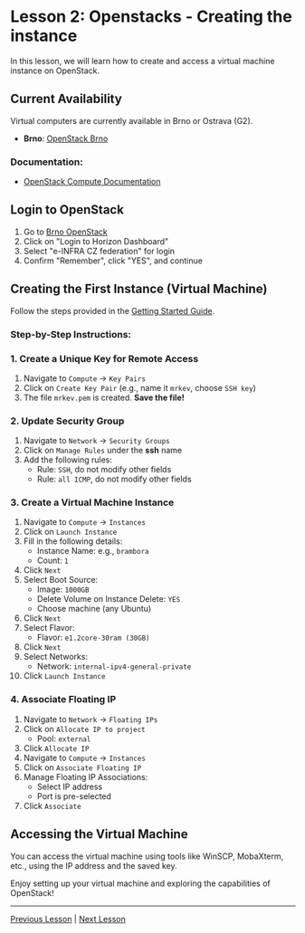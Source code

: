 # Lesson 2: Openstacks - Creating the instance

In this lesson, we will learn how to create and access a virtual machine instance on OpenStack.

## Current Availability
Virtual computers are currently available in Brno or Ostrava (G2).

- **Brno**: [OpenStack Brno](https://brno.openstack.cloud.e-infra.cz/)

### Documentation:
- [OpenStack Compute Documentation](https://docs.e-infra.cz/compute/openstack/)

## Login to OpenStack

1. Go to [Brno OpenStack](https://brno.openstack.cloud.e-infra.cz/)
2. Click on "Login to Horizon Dashboard"
3. Select "e-INFRA CZ federation" for login
4. Confirm "Remember", click "YES", and continue

## Creating the First Instance (Virtual Machine)

Follow the steps provided in the [Getting Started Guide](https://docs.e-infra.cz/compute/openstack/getting-started/creating-first-infrastructure/).

### Step-by-Step Instructions:

### 1. Create a Unique Key for Remote Access
1. Navigate to `Compute` -> `Key Pairs`
2. Click on `Create Key Pair` (e.g., name it `mrkev`, choose `SSH key`)
3. The file `mrkev.pem` is created. **Save the file!**

### 2. Update Security Group
1. Navigate to `Network` -> `Security Groups`
2. Click on `Manage Rules` under the **ssh** name
3. Add the following rules:
   - Rule: `SSH`, do not modify other fields
   - Rule: `all ICMP`, do not modify other fields

### 3. Create a Virtual Machine Instance
1. Navigate to `Compute` -> `Instances`
2. Click on `Launch Instance`
3. Fill in the following details:
   - Instance Name: e.g., `brambora`
   - Count: `1`
4. Click `Next`
5. Select Boot Source:
   - Image: `1000GB`
   - Delete Volume on Instance Delete: `YES`
   - Choose machine (any Ubuntu)
6. Click `Next`
7. Select Flavor:
   - Flavor: `e1.2core-30ram (30GB)`
8. Click `Next`
9. Select Networks:
   - Network: `internal-ipv4-general-private`
10. Click `Launch Instance`

### 4. Associate Floating IP
1. Navigate to `Network` -> `Floating IPs`
2. Click on `Allocate IP to project`
   - Pool: `external`
3. Click `Allocate IP`
4. Navigate to `Compute` -> `Instances`
5. Click on `Associate Floating IP`
6. Manage Floating IP Associations:
   - Select IP address
   - Port is pre-selected
7. Click `Associate`

## Accessing the Virtual Machine

You can access the virtual machine using tools like WinSCP, MobaXterm, etc., using the IP address and the saved key.

Enjoy setting up your virtual machine and exploring the capabilities of OpenStack!

---

[Previous Lesson](../lesson1/lesson1.md) | [Next Lesson](../lesson3/lesson3.md)
